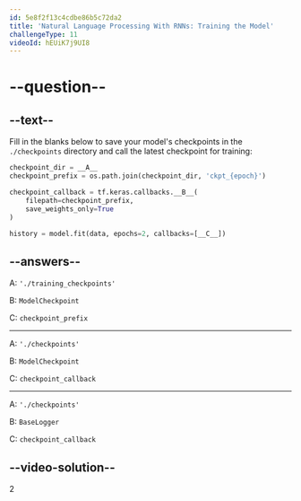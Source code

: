 ```yaml
---
id: 5e8f2f13c4cdbe86b5c72da2
title: 'Natural Language Processing With RNNs: Training the Model'
challengeType: 11
videoId: hEUiK7j9UI8
---
```


# --question--

## --text--

Fill in the blanks below to save your model's checkpoints in the `./checkpoints` directory and call the latest checkpoint for training:

```py
checkpoint_dir = __A__
checkpoint_prefix = os.path.join(checkpoint_dir, 'ckpt_{epoch}')

checkpoint_callback = tf.keras.callbacks.__B__(
    filepath=checkpoint_prefix,
    save_weights_only=True
)

history = model.fit(data, epochs=2, callbacks=[__C__])
```

## --answers--

A: `'./training_checkpoints'`

B: `ModelCheckpoint`

C: `checkpoint_prefix`

---

A: `'./checkpoints'`

B: `ModelCheckpoint`

C: `checkpoint_callback`

---

A: `'./checkpoints'`

B: `BaseLogger`

C: `checkpoint_callback`

## --video-solution--

2

